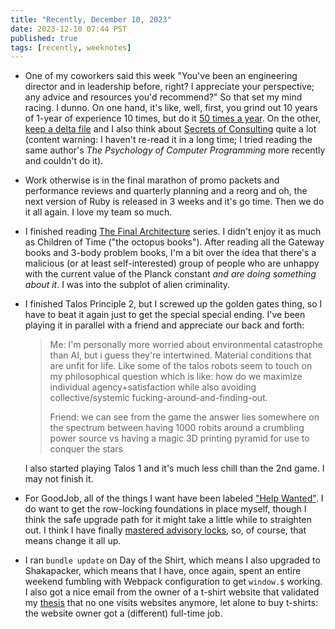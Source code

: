 ```yaml
---
title: "Recently, December 10, 2023"
date: 2023-12-10 07:44 PST
published: true
tags: [recently, weeknotes]
---
```


- One of my coworkers said this week "You've been an engineering director and in leadership before, right? I appreciate your perspective; any advice and resources you'd recommend?" So that set my mind racing. I dunno. On one hand, it's like, well, first, you grind out 10 years of 1-year of experience 10 times, but do it [50 times a year](https://transmissionproject.org/projects.html).  On the other, [keep a delta file](https://medium.com/@livlab/dont-work-with-psychopaths-b1a848914455) and I also think about [Secrets of Consulting](https://www.goodreads.com/en/book/show/566213) quite a lot (content warning: I haven't re-read it in a long time; I tried reading the same author's _The Psychology of Computer Programming_ more recently and couldn't do it).
- Work otherwise is in the final marathon of promo packets and performance reviews and quarterly planning and a reorg and oh, the next version of Ruby is released in 3 weeks and it's go time. Then we do it all again. I love my team so much.
- I finished reading [The Final Architecture](https://www.goodreads.com/series/305076-the-final-architecture) series. I didn't enjoy it as much as Children of Time ("the octopus books"). After reading all the Gateway books and 3-body problem books, I'm a bit over the idea that there's a malicious (or at least self-interested) group of people who are unhappy with the current value of the Planck constant _and are doing something about it_. I was into the subplot of alien criminality.
- I finished Talos Principle 2, but I screwed up the golden gates thing, so I have to beat it again just to get the special special ending. I've been playing it in parallel with a friend and appreciate our back and forth:

    > Me: I'm personally more worried about environmental catastrophe than AI, but i guess they're intertwined. Material conditions that are unfit for life. Like some of the talos robots seem to touch on my philosophical question which is like: how do we maximize individual agency+satisfaction while also avoiding collective/systemic fucking-around-and-finding-out.
    >
    > Friend: we can see from the game the answer lies somewhere on the spectrum between having 1000 robits around a crumbling power source vs having a magic 3D printing pyramid for use to conquer the stars

  I also started playing Talos 1 and it's much less chill than the 2nd game. I may not finish it.
- For GoodJob, all of the things I want have been labeled ["Help Wanted"](https://github.com/bensheldon/good_job/issues?q=is%3Aissue+is%3Aopen+label%3A%22help+wanted%22). I do want to get the row-locking foundations in place myself, though I think the safe upgrade path for it might take a little while to straighten out. I think I have finally [mastered advisory locks](https://github.com/bensheldon/good_job/discussions/831#discussioncomment-7283545), so, of course, that means change it all up.
- I ran `bundle update` on Day of the Shirt, which means I also upgraded to Shakapacker, which means that I have, once again, spent an entire weekend fumbling with Webpack configuration to get `window.$` working. I also got a nice email from the owner of a t-shirt website that validated my [thesis](https://dayoftheshirt.com/news/state-of-the-shirt-2020) that no one visits websites anymore, let alone to buy t-shirts: the website owner got a (different) full-time job.

